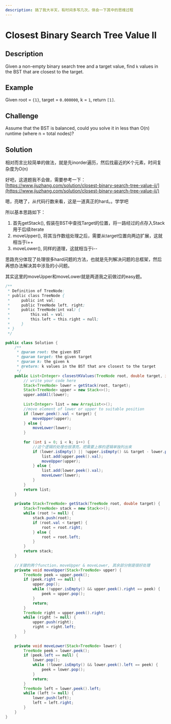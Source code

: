 ```yaml
---
description: 搞了我大半天，有时间多写几次，体会一下其中的思维过程
---
```


# Closest Binary Search Tree Value II

## Description

Given a non-empty binary search tree and a target value, find `k` values in the BST that are closest to the target.

## Example

Given root = `{1}`, target = `0.000000`, k = `1`, return `[1]`.

## Challenge

Assume that the BST is balanced, could you solve it in less than O\(n\) runtime \(where n = total nodes\)?

## Solution

相对而言比较简单的做法，就是先inorder遍历，然后找最近的K个元素，时间复杂度为O\(n\)

好吧，这道题我不会做，需要参考一下：[https://www.jiuzhang.com/solution/closest-binary-search-tree-value-ii/](https://www.jiuzhang.com/solution/closest-binary-search-tree-value-ii/)

嗯，亮瞎了，从代码行数来看，这是一道真正的hard。。学学吧

所以基本思路如下：

1. 首先getStack\(\), 假装在BST中查找Target的位置，将一路经过的点存入Stack用于后续iterate
2. moveUpper\(\), 将其当作数组处理之后，需要从target位置向两边扩展，这就相当于i++
3. moveLower\(\), 同样的道理，这就相当于i--

思路充分体现了处理很多hard问题的方法，也就是先列解决问题的总框架，然后再想办法解决其中涉及的小问题。

其实这里的moveUpper和moveLower就是两道我之前做过的easy题。

```java
/**
 * Definition of TreeNode:
 * public class TreeNode {
 *     public int val;
 *     public TreeNode left, right;
 *     public TreeNode(int val) {
 *         this.val = val;
 *         this.left = this.right = null;
 *     }
 * }
 */

public class Solution {
    /**
     * @param root: the given BST
     * @param target: the given target
     * @param k: the given k
     * @return: k values in the BST that are closest to the target
     */
    public List<Integer> closestKValues(TreeNode root, double target, int k) {
        // write your code here
        Stack<TreeNode> lower = getStack(root, target);
        Stack<TreeNode> upper = new Stack<>();
        upper.addAll(lower);
        
        List<Integer> list = new ArrayList<>();
        //move element of lower or upper to suitable position
        if (lower.peek().val < target) {
            moveUpper(upper);
        } else {
            moveLower(lower);
        }
        
        for (int i = 0; i < k; i++) {
            //这个逻辑的处理也很漂亮，把需要上移的逻辑单独列出来
            if (lower.isEmpty() || !upper.isEmpty() && target - lower.peek().val > upper.peek().val - target ) {
                list.add(upper.peek().val);
                moveUpper(upper);
            } else {
                list.add(lower.peek().val);
                moveLower(lower);
            }
        }
        return list;
    }
    
    private Stack<TreeNode> getStack(TreeNode root, double target) {
        Stack<TreeNode> stack = new Stack<>();
        while (root != null) {
            stack.push(root);
            if (root.val < target) {
                root = root.right;
            } else {
                root = root.left;
            }
        }
        return stack;
    }
    
    //关键的两个function，moveUpper & moveLower, 其余部分倒是很好处理
    private void moveUpper(Stack<TreeNode> upper) {
        TreeNode peek = upper.peek();
        if (peek.right == null) {
            upper.pop();
            while (!upper.isEmpty() && upper.peek().right == peek) {
                peek = upper.pop();
            }
            return;
        }
        TreeNode right = upper.peek().right;
        while (right != null) {
            upper.push(right);
            right = right.left;
        }
    }
    
    private void moveLower(Stack<TreeNode> lower) {
        TreeNode peek = lower.peek();
        if (peek.left == null) {
            lower.pop();
            while (!lower.isEmpty() && lower.peek().left == peek) {
                peek = lower.pop();
            }
            return;
        }
        TreeNode left = lower.peek().left;
        while (left != null) {
            lower.push(left);
            left = left.right;
        }
    }
}
```



